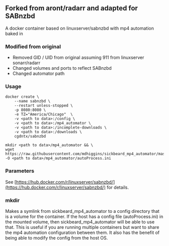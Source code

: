 ## Forked from aront/radarr and adapted for SABnzbd
A docker container based on linuxserver/sabnzbd with mp4 automation baked in

### Modified from original
* Removed GID / UID from original assuming 911 from linuxserver sonarr/radarr
* Changed volumes and ports to reflect SABnzbd
* Changed automator path

### Usage

````
docker create \
    --name sabnzbd \
    --restart unless-stopped \
    -p 8080:8080 \
    -e TZ="America/Chicago"  \
    -v <path to data>:/config \
    -v <path to data>:/mp4_automator \
    -v <path to data>:/incomplete-downloads \
    -v <path to data>:/downloads \
    cgdntx/sabnzbd
    
mkdir <path to data>/mp4_automator && \
wget https://raw.githubusercontent.com/mdhiggins/sickbeard_mp4_automator/master/autoProcess.ini.sample -O <path to data>/mp4_automator/autoProcess.ini
````

### Parameters
See [https://hub.docker.com/r/linuxserver/sabnzbd/](https://hub.docker.com/r/linuxserver/sabnzbd/) for details.

### mkdir
Makes a symlink from sickbeard_mp4_automator to a config directory that is a volume for the container. If the host has a config file (autoProcess.ini) in the mounted volume, then sickbeard_mp4_automator will be able to use that. This is useful if you are running multiple containers but want to share the mp4 automation configuration between them. It also has the benefit of being able to modify the config from the host OS.
